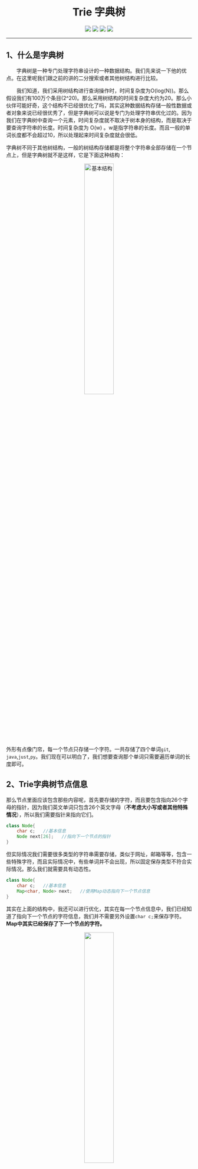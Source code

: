<h1 align=center>Trie 字典树</h1>
<div align="center">
<image src="https://img.shields.io/badge/Github-LiYangSir-brightgreen">
<image src="https://img.shields.io/badge/Home-https://quguai.cn-green">
<image src="https://img.shields.io/badge/Language-Java-orange">
<image src="https://img.shields.io/badge/Version-1.0-blue">
</div>

-----

## 1、什么是字典树

&emsp;&emsp;字典树是一种专门处理字符串设计的一种数据结构。我们先来说一下他的优点。在这里呢我们跟之前的讲的二分搜索或者其他树结构进行比较。

&emsp;&emsp;我们知道，我们采用树结构进行查询操作时，时间复杂度为O(log(N))。那么假设我们有100万个条目(2^20)。那么采用树结构的时间复杂度大约为20。那么小伙伴可能好奇，这个结构不已经很优化了吗，其实这种数据结构存储一般性数据或者对象来说已经很优秀了，但是字典树可以说是专门为处理字符串优化过的。因为我们在字典树中查询一个元素，时间复杂度就不取决于树本身的结构，而是取决于要查询字符串的长度。时间复杂度为 O(w) 。w是指字符串的长度。而且一般的单词长度都不会超过10，所以处理起来时间复杂度就会很低。

字典树不同于其他树结构，一般的树结构存储都是将整个字符串全部存储在一个节点上，但是字典树就不是这样，它是下面这种结构：
<div align=center>
<img src=https://markdown-liyang.oss-cn-beijing.aliyuncs.com/%E6%95%B0%E6%8D%AE%E7%BB%93%E6%9E%84%E4%B8%8E%E7%AE%97%E6%B3%95/9-Trie/%E7%BB%93%E6%9E%84.png width=40% alt=基本结构>
</div>

外形有点像门帘，每一个节点只存储一个字符。一共存储了四个单词`git`, `java`,`just`,`py`。我们现在可以明白了，我们想要查询那个单词只需要遍历单词的长度即可。

## 2、Trie字典树节点信息

那么节点里面应该包含那些内容呢，首先要存储的字符，而且要包含指向26个字母的指针，因为我们英文单词只包含26个英文字母（**不考虑大小写或者其他特殊情况**），所以我们需要指针来指向它们。
```java
class Node{
    char c;   //基本信息
    Node next[26];   //指向下一个节点的指针
}
```
但实际情况我们需要很多类型的字符串需要存储，类似于网址，邮箱等等，包含一些特殊字符，而且实际情况中，有些单词并不会出现，所以固定保存类型不符合实际情况。那么我们就需要具有动态性。
```java
class Node{
    char c;   //基本信息
    Map<char, Node> next;   //使用Map动态指向下一个节点信息
}
```

其实在上面的结构中，我还可以进行优化，其实在每一个节点信息中，我们已经知道了指向下一个节点的字符信息，我们并不需要另外设置`char c;`来保存字符。**Map中其实已经保存了下一个节点的字符。**
<div align=center>
<img src=https://markdown-liyang.oss-cn-beijing.aliyuncs.com/%E6%95%B0%E6%8D%AE%E7%BB%93%E6%9E%84%E4%B8%8E%E7%AE%97%E6%B3%95/9-Trie/%E7%AE%80%E5%8C%96%E7%BB%93%E6%9E%84.png width=40% alt=>
</div>

```java
class Node{
    Map<char, Node> next;   //使用Map动态指向下一个节点信息
}
```
但是还有一个问题就是，我们怎么区分字符串结束，类似`git`和`github`完全不是一个意思，如果按照上面的存储方式，`github`就会覆盖`git`。这样也就达不到我们的目的了，所以说，我们在节点上还需要多存储一个信息，就是bool变量 **isWord** 。

```java
class Node{
    boolean isWord;
    Map<char, Node> next;   //使用Map动态指向下一个节点信息
}
```

## 3、Trie字典树的实现

### 3.1、Trie构造函数的实现

构造函数比较简单，我们只需要初始化有一个根节点，这个节点只存储指向下个节点的信息。

```java
public Trie() {
    root = new Node();
    size = 0;
}
```

### 3.2、添加元素

向字典树中添加元素，就是将字符串中一个一个字符提取出来，然后添加到树中，对于不存在的节点，就像Map中添加，对于存在的则向下移动，最后对最后一个更新isWord,保证是一个字符串的结束。

**遍历实现：**
```java
public void add(String word) {
    Node cur = root;
    for (int i = 0; i < word.length(); i++) {
        char c = word.charAt(i);
        if (cur.next.get(c) == null)
            cur.next.put(c, new Node());
        cur = cur.next.get(c);
    }
    if (!cur.isWord) {
        cur.isWord = true;
        size++;
    }
}
```
**递归实现：**

```java
public void add(String word) {
    add(root, word);
}

private void add(Node node, String word) {
    if (word.length() == 0) {
        if (!node.isWord){
        node.isWord = true;
        size++;
        }
        return;
    }
    char c = word.charAt(0);
    if (node.next.get(c) == null)
        node.next.put(c, new Node());
    add(node.next.get(c), word.substring(1));
}
```

### 3.3、查询操作

在最开始就已经说到了查询操作，我们也需要对待查询的字符串进行拆解，然后不断再树中进行查找，如果找不到相应的节点就返回false。必须完全匹配并且最后一个节点的isWord是True才可以。

**遍历实现：**

```java
public boolean contains(String word) {
    Node cur = root;
    for (int i = 0; i < word.length(); i++) {
        char c = word.charAt(i);
        if (cur.next.get(c) == null)
            return false;
        cur = cur.next.get(c);
    }
    return cur.isWord;
}
```

**递归实现：**

```java
public boolean contains(String word) {
    return contains(root, word);
}

private boolean contains(Node node, String word) {
    if (word.length() == 0)
        return node.isWord;
    if (node == null)
        return false;
    return contains(node.next.get(word.charAt(0)), word.substring(1));
}
```

### 3.4、前缀搜索

前缀搜索就是查询这一个树结构包含不包含这个前缀，其实和查询操作相同，只不过在最后不检查isWord;直接返回True就好。

**遍历实现：**
```java
public boolean isPrefix(String prefix) {
    Node cur = root;
    for (int i = 0; i < prefix.length(); i++) {
        char c = prefix.charAt(i);
        if (cur.next.get(c) == null)
            return false;
        cur = cur.next.get(c);
    }
    return true;
}
```

**递归实现：**
```java
public boolean isPrefix(String word) {
    return contains(root, word);
}

private boolean isPrefix(Node node, String word) {
    if (word.length() == 0)
        return true;
    if (node == null)
        return false;
    return contains(node.next.get(word.charAt(0)), word.substring(1));
}
```

## 最后

更多精彩内容，大家可以转到我的主页：[曲怪曲怪的主页](http://quguai.cn/)

或者关注我的微信公众号：**TeaUrn**

或者扫描下方二维码进行关注。里面有惊喜等你哦。

**源码地址**：可在公众号内回复 **数据结构与算法源码** 即可获得。

<img src="https://markdown-liyang.oss-cn-beijing.aliyuncs.com/%E5%85%AC%E4%BC%97%E5%8F%B7%E4%BA%8C%E7%BB%B4%E7%A0%81.jpg" width=30%>